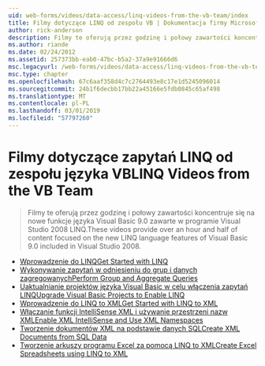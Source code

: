 ```yaml
---
uid: web-forms/videos/data-access/linq-videos-from-the-vb-team/index
title: Filmy dotyczące LINQ od zespołu VB | Dokumentacja firmy Microsoft
author: rick-anderson
description: Filmy te oferują przez godzinę i połowy zawartości koncentruje się na nowe funkcje języka Visual Basic 9.0 zawarte w programie Visual Studio 2008 LINQ.
ms.author: riande
ms.date: 02/24/2012
ms.assetid: 257373bb-eab0-47bc-b5a2-37a9e91666d6
msc.legacyurl: /web-forms/videos/data-access/linq-videos-from-the-vb-team
msc.type: chapter
ms.openlocfilehash: 67c6aaf358d4c7c2764493e8c17e1d5245096014
ms.sourcegitcommit: 24b1f6decbb17bb22a45166e5fdb0845c65af498
ms.translationtype: MT
ms.contentlocale: pl-PL
ms.lasthandoff: 03/01/2019
ms.locfileid: "57797260"
---
```

<a name="linq-videos-from-the-vb-team"></a><span data-ttu-id="f4c92-103">Filmy dotyczące zapytań LINQ od zespołu języka VB</span><span class="sxs-lookup"><span data-stu-id="f4c92-103">LINQ Videos from the VB Team</span></span>
====================
> <span data-ttu-id="f4c92-104">Filmy te oferują przez godzinę i połowy zawartości koncentruje się na nowe funkcje języka Visual Basic 9.0 zawarte w programie Visual Studio 2008 LINQ.</span><span class="sxs-lookup"><span data-stu-id="f4c92-104">These videos provide over an hour and half of content focused on the new LINQ language features of Visual Basic 9.0 included in Visual Studio 2008.</span></span>


- [<span data-ttu-id="f4c92-105">Wprowadzenie do LINQ</span><span class="sxs-lookup"><span data-stu-id="f4c92-105">Get Started with LINQ</span></span>](how-do-i-get-started-with-linq.md)
- [<span data-ttu-id="f4c92-106">Wykonywanie zapytań w odniesieniu do grup i danych zagregowanych</span><span class="sxs-lookup"><span data-stu-id="f4c92-106">Perform Group and Aggregate Queries</span></span>](how-do-i-perform-group-and-aggregate-queries.md)
- [<span data-ttu-id="f4c92-107">Uaktualnianie projektów języka Visual Basic w celu włączenia zapytań LINQ</span><span class="sxs-lookup"><span data-stu-id="f4c92-107">Upgrade Visual Basic Projects to Enable LINQ</span></span>](how-do-i-upgrade-visual-basic-projects-to-enable-linq.md)
- [<span data-ttu-id="f4c92-108">Wprowadzenie do LINQ to XML</span><span class="sxs-lookup"><span data-stu-id="f4c92-108">Get Started with LINQ to XML</span></span>](how-do-i-get-started-with-linq-to-xml.md)
- [<span data-ttu-id="f4c92-109">Włączanie funkcji IntelliSense XML i używanie przestrzeni nazw XML</span><span class="sxs-lookup"><span data-stu-id="f4c92-109">Enable XML IntelliSense and Use XML Namespaces</span></span>](how-do-i-enable-xml-intellisense-and-use-xml-namespaces.md)
- [<span data-ttu-id="f4c92-110">Tworzenie dokumentów XML na podstawie danych SQL</span><span class="sxs-lookup"><span data-stu-id="f4c92-110">Create XML Documents from SQL Data</span></span>](how-do-i-create-xml-documents-from-sql-data.md)
- [<span data-ttu-id="f4c92-111">Tworzenie arkuszy programu Excel za pomocą LINQ to XML</span><span class="sxs-lookup"><span data-stu-id="f4c92-111">Create Excel Spreadsheets using LINQ to XML</span></span>](how-do-i-create-excel-spreadsheets-using-linq-to-xml.md)
